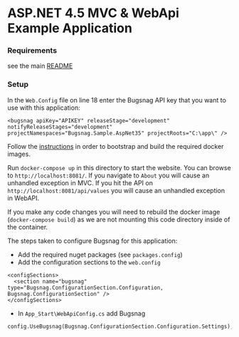 ASP.NET 4.5 MVC & WebApi Example Application
====

### Requirements

see the main [README](../#requirements)

### Setup

In the `Web.Config` file on line 18 enter the Bugsnag API key that you want to
use with this application:

`<bugsnag apiKey="APIKEY" releaseStage="development" notifyReleaseStages="development" projectNamespaces="Bugsnag.Sample.AspNet35" projectRoots="C:\app\" />`

Follow the [instructions](../) in order to bootstrap and build the
required docker images.

Run `docker-compose up` in this directory to start the website. You can browse to
`http://localhost:8081/`. If you navigate to `About` you will cause an unhandled
exception in MVC. If you hit the API on `http://localhost:8081/api/values` you
will cause an unhandled exception in WebAPI.

If you make any code changes you will need to rebuild the docker image
(`docker-compose build`) as we are not mounting this code directory inside of
the container.

The steps taken to configure Bugsnag for this application:
- Add the required nuget packages (see `packages.config`)
- Add the configuration sections to the `web.config`

```
<configSections>
  <section name="bugsnag" type="Bugsnag.ConfigurationSection.Configuration, Bugsnag.ConfigurationSection" />
</configSections>
```

- In `App_Start\WebApiConfig.cs` add Bugsnag

```
config.UseBugsnag(Bugsnag.ConfigurationSection.Configuration.Settings);
```
